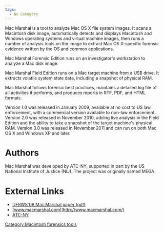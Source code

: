 ```yaml
---
tags:
  - No Category
---
```

Mac Marshal is a tool to analyze Mac OS X file system images. It scans a
Macintosh disk image, automatically detects and displays Macintosh and
Windows operating systems and virtual machine images, then runs a number
of analysis tools on the image to extract Mac OS X-specific forensic
evidence written by the OS and common applications.

Mac Marshal Forensic Edition runs on an investigator's workstation to
analyze a Mac disk image.

Mac Marshal Field Edition runs on a Mac target machine from a USB drive.
It extracts volatile system state data, including a snapshot of physical
RAM.

Mac Marshal follows forensic best practices, maintains a detailed log
file of all activities it performs, and produces reports in RTF, PDF,
and HTML formats.

Version 1.0 was released in January 2009, available at no cost to US law
enforcement, with a commercial version available to non-law enforcement.
Version 2.0 was released in November 2010, adding live analysis in the
Field Edition and the ability to take a snapshot of the target machine's
physical RAM. Version 3.0 was released in November 2011 and can run on
both Mac OS X and Windows XP and later.

# Authors

Mac Marshal was developed by ATC-NY, supported in part by the US
National Institute of Justice (NIJ). The project was originally named
MEGA.

# External Links

- [DFRWS'08 Mac Marshal paper
  (pdf)](http://www.dfrws.org/2008/proceedings/p83-joyce.pdf)
- [www.macmarshal.com](http://www.macmarshal.com/)
- [ATC-NY](http://www.atc-nycorp.com/)

[Category:Macintosh forensics
tools](category:macintosh_forensics_tools.md)